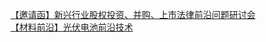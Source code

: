   
[【邀请函】新兴行业股权投资、并购、上市法律前沿问题研讨会](http://www.dianyue.me/archives/284/pn7n1h7d9o0p0aq2/)  
[【材料前沿】光伏电池前沿技术](http://www.dianyue.me/archives/349/r2a1r8zyqkt0woxx/)